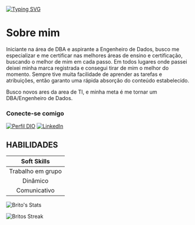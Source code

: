 [![Typing SVG](https://readme-typing-svg.demolab.com?font=Fira+Code&weight=100&size=24&duration=2000&color=0D7600&background=FFFFFF&center=true&vCenter=true&multiline=true&repeat=false&random=false&width=600&height=150&lines=Ol%C3%A1!+Eu+sou+o+Pedro+Brito.+;Um+aspirante+a+DBA%2FEngenheiro+de+Dados.;+;Bem+vindo+ao+meu+perfil!+)](https://git.io/typing-svg)


##

 
## 

# Sobre mim
Iniciante na área de DBA e aspirante a Engenheiro de Dados, busco me especializar e me certificar nas melhores áreas de ensino e certificação, buscando o melhor de mim em cada passo.
Em todos lugares onde passei deixei minha marca registrada e consegui tirar de mim o melhor do momento. Sempre tive muita facilidade de aprender as tarefas e atribuições, então garanto uma rápida absorção do conteúdo estabelecido.

Busco novos ares da area de TI, e minha meta é me tornar um DBA/Engenheiro de Dados.
### Conecte-se comigo
[![Perfil DIO](https://img.shields.io/badge/-Meu%20Perfil%20na%20DIO-30A3DC?style=for-the-badge&center=true&)](https://www.dio.me/users/pedrobritohenrique) [![LinkedIn](https://img.shields.io/badge/-LinkedIn-000?style=for-the-badge&logo=linkedin&logoColor=30A3DC)](https://www.linkedin.com/in/pedro-brito-3489961b4/)
### 


## HABILIDADES

| Soft Skills |
|:-:|
| Trabalho em grupo|
| Dinâmico|
| Comunicativo|

![Brito's Stats](https://github-readme-stats.vercel.app/api?username=pedro-brito7&theme=vue&hide_border=false&count_private=true) 

![Britos Streak](https://github-readme-streak-stats.herokuapp.com/?user=pedro-brito7&theme=vue&hide_border=false) 

